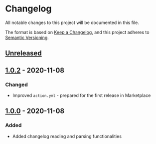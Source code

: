 # Changelog
All notable changes to this project will be documented in this file.

The format is based on [Keep a Changelog](https://keepachangelog.com/en/1.0.0/),
and this project adheres to [Semantic Versioning](https://semver.org/spec/v2.0.0.html).

## [Unreleased]

## [1.0.2] - 2020-11-08
### Changed
- Improved `action.yml` - prepared for the first release in Marketplace

## [1.0.0] - 2020-11-08
### Added
- Added changelog reading and parsing functionalities

[Unreleased]: https://github.com/olivierlacan/keep-a-changelog/compare/v1.0.2...HEAD
[1.0.2]: https://github.com/olivierlacan/keep-a-changelog/compare/v1.0.0...v1.0.2
[1.0.0]: https://github.com/olivierlacan/keep-a-changelog/releases/tag/v1.0.0
